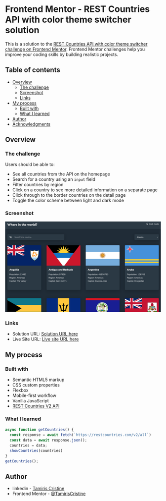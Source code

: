 # Frontend Mentor - REST Countries API with color theme switcher solution

This is a solution to the [REST Countries API with color theme switcher challenge on Frontend Mentor](https://www.frontendmentor.io/challenges/rest-countries-api-with-color-theme-switcher-5cacc469fec04111f7b848ca). Frontend Mentor challenges help you improve your coding skills by building realistic projects. 

## Table of contents

- [Overview](#overview)
  - [The challenge](#the-challenge)
  - [Screenshot](#screenshot)
  - [Links](#links)
- [My process](#my-process)
  - [Built with](#built-with)
  - [What I learned](#what-i-learned)
- [Author](#author)
- [Acknowledgments](#acknowledgments)


## Overview

### The challenge

Users should be able to:

- See all countries from the API on the homepage
- Search for a country using an `input` field
- Filter countries by region
- Click on a country to see more detailed information on a separate page
- Click through to the border countries on the detail page
- Toggle the color scheme between light and dark mode

### Screenshot

![](./screenshot.jpg)


### Links

- Solution URL: [Solution URL here](https://github.com/TamirisCss/countries-api-color-theme-switcher)
- Live Site URL: [Live site URL here](https://tamiriscss.github.io/countries-api-color-theme-switcher/)

## My process

### Built with

- Semantic HTML5 markup
- CSS custom properties
- Flexbox
- Mobile-first workflow
- Vanilla JavaScript
- [REST Countries V2 API](https://restcountries.com/#api-endpoints-v2)


### What I learned

```js
async function getCountries() {
  const response = await fetch(`https://restcountries.com/v2/all`)
  const data = await response.json();
  countries = data;
  showCountries(countries)
}
getCountries();
```


## Author

- linkedin - [Tamiris Cristine](https://www.linkedin.com/in/tamiris-cristine/)
- Frontend Mentor - [@TamirisCristine](https://www.frontendmentor.io/profile/TamirisCss)



